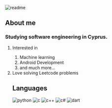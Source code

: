 ![readme](https://user-images.githubusercontent.com/68492019/199285929-8b4b889b-447a-492a-b55e-835c0df732eb.jpg)

## About me
### Studying software engineering in Cyprus.
<ol>
  <li>Interested in </li>
  <ol>
    <li>Machine learning</li>
    <li>Android Development</li>
    <li>and much more...</li>
  </ol>
  <li>Love solving Leetcode problems</li>


 ## Languages

![python](https://img.shields.io/badge/-python-blueviolet)
![c](https://img.shields.io/badge/-c-blueviolet)
![c++](https://img.shields.io/badge/-c%2B%2B-blueviolet)
![c#](https://img.shields.io/badge/-c%23-blueviolet)
![dart](https://img.shields.io/badge/-dart-blueviolet)

